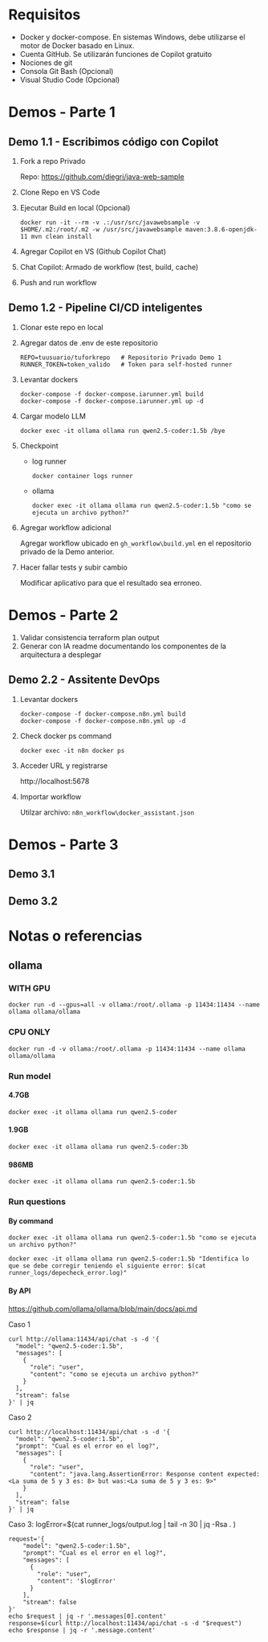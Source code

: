# Requisitos
- Docker y docker-compose. En sistemas Windows, debe utilizarse el motor de Docker basado en Linux.
- Cuenta GitHub. Se utilizarán funciones de Copilot gratuito
- Nociones de git
- Consola Git Bash (Opcional)
- Visual Studio Code (Opcional)

# Demos - Parte 1

## Demo 1.1 - Escribimos código con Copilot

1. Fork a repo Privado

    Repo: https://github.com/diegri/java-web-sample

2. Clone Repo en VS Code

3. Ejecutar Build en local (Opcional)

       docker run -it --rm -v .:/usr/src/javawebsample -v $HOME/.m2:/root/.m2 -w /usr/src/javawebsample maven:3.8.6-openjdk-11 mvn clean install

4. Agregar Copilot en VS (Github Copilot Chat)

5. Chat Copilot: Armado de workflow (test, build, cache)

6. Push and run workflow


## Demo 1.2 - Pipeline CI/CD inteligentes

1. Clonar este repo en local


2. Agregar datos de .env de este repositorio
    
       REPO=tuusuario/tuforkrepo   # Repositorio Privado Demo 1
       RUNNER_TOKEN=token_valido   # Token para self-hosted runner

3. Levantar dockers

       docker-compose -f docker-compose.iarunner.yml build
       docker-compose -f docker-compose.iarunner.yml up -d

4. Cargar modelo LLM

       docker exec -it ollama ollama run qwen2.5-coder:1.5b /bye


5. Checkpoint
   - log runner

         docker container logs runner
   - ollama

         docker exec -it ollama ollama run qwen2.5-coder:1.5b "como se ejecuta un archivo python?"


6. Agregar workflow adicional

    Agregar workflow ubicado en `gh_workflow\build.yml` en el repositorio privado de la Demo anterior.

7. Hacer fallar tests y subir cambio

    Modificar aplicativo para que el resultado sea erroneo.



# Demos - Parte 2
1. Validar consistencia terraform plan output
2. Generar con IA readme documentando los componentes de la arquitectura a desplegar

## Demo 2.2 - Assitente DevOps

1. Levantar dockers

       docker-compose -f docker-compose.n8n.yml build
       docker-compose -f docker-compose.n8n.yml up -d

2. Check docker ps command

       docker exec -it n8n docker ps

3. Acceder URL y registrarse

   http://localhost:5678


4. Importar workflow

   Utilzar archivo: `n8n_workflow\docker_assistant.json`


# Demos - Parte 3

## Demo 3.1


## Demo 3.2





# Notas o referencias

## ollama
### WITH GPU
    docker run -d --gpus=all -v ollama:/root/.ollama -p 11434:11434 --name ollama ollama/ollama
### CPU ONLY
    docker run -d -v ollama:/root/.ollama -p 11434:11434 --name ollama ollama/ollama

### Run model
#### 4.7GB 
    docker exec -it ollama ollama run qwen2.5-coder
#### 1.9GB
    docker exec -it ollama ollama run qwen2.5-coder:3b
#### 986MB
    docker exec -it ollama ollama run qwen2.5-coder:1.5b

### Run questions
#### By command
    docker exec -it ollama ollama run qwen2.5-coder:1.5b "como se ejecuta un archivo python?"

    docker exec -it ollama ollama run qwen2.5-coder:1.5b "Identifica lo que se debe corregir teniendo el siguiente error: $(cat runner_logs/depecheck_error.log)"

#### By API

https://github.com/ollama/ollama/blob/main/docs/api.md

Caso 1

    curl http://ollama:11434/api/chat -s -d '{
      "model": "qwen2.5-coder:1.5b",
      "messages": [
        {
          "role": "user",
          "content": "como se ejecuta un archivo python?"
        }
      ],
      "stream": false
    }' | jq

Caso 2

    curl http://localhost:11434/api/chat -s -d '{
      "model": "qwen2.5-coder:1.5b",
      "prompt": "Cual es el error en el log?",
      "messages": [
        {
          "role": "user",
          "content": "java.lang.AssertionError: Response content expected:<La suma de 5 y 3 es: 8> but was:<La suma de 5 y 3 es: 9>"
        }
      ],
      "stream": false
    }' | jq

Caso 3:
    logError=$(cat runner_logs/output.log | tail -n 30  | jq -Rsa . )

    request='{
        "model": "qwen2.5-coder:1.5b",
        "prompt": "Cual es el error en el log?",
        "messages": [
          {
            "role": "user",
            "content": '$logError'
          }
        ],
        "stream": false
    }'
    echo $request | jq -r '.messages[0].content'
    response=$(curl http://localhost:11434/api/chat -s -d "$request")
    echo $response | jq -r '.message.content'



